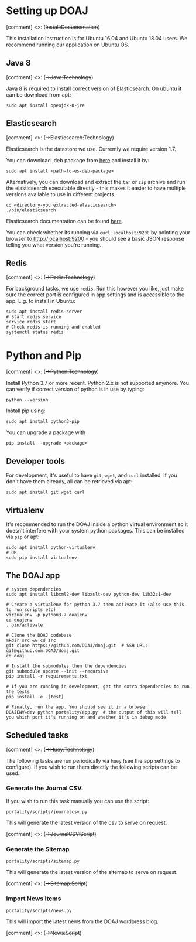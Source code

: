 # Setting up DOAJ

[comment] <>: (~~Install:Documentation~~)

This installation instruction is for Ubuntu 16.04 and Ubuntu 18.04 users. We recommend running our application on Ubuntu OS.

## Java 8

[comment] <>: (~~->Java:Technology~~)

Java 8 is required to install correct version of Elasticsearch. On ubuntu it can be download from apt:

    sudo apt install openjdk-8-jre

## Elasticsearch

[comment] <>: (~~->Elasticsearch:Technology~~)

Elasticsearch is the datastore we use. Currently we require version 1.7.

You can download .deb package from [here](https://www.elastic.co/downloads/past-releases/elasticsearch-1-7-0https://www.elastic.co/downloads/past-releases/elasticsearch-1-7-0) and install it by:

    sudo apt install <path-to-es-deb-package>

Alternatively, you can download and extract the `tar` or `zip` archive and run the elasticsearch executable directly - this makes it easier to have multiple versions available to use in different projects.

    cd <directory-you extracted-elasticsearch>
    ./bin/elasticsearch

Elasticsearch documentation can be found [here](https://www.elastic.co/guide/en/elasticsearch/reference/1.7/setup.html#setup-installation).

You can check whether its running via `curl localhost:9200` by pointing your browser to [http://localhost:9200](http://localhost:9200) - you should see a basic JSON response telling you what version you're running.

## Redis

[comment] <>: (~~->Redis:Technology~~)

For background tasks, we use `redis`. Run this however you like, just make sure the correct port is configured in app settings and is accessible to the app. E.g. to install in Ubuntu:

    sudo apt install redis-server
    # Start redis service
    service redis start
    # Check redis is running and enabled
    systemctl status redis

# Python and Pip

[comment] <>: (~~->Python:Technology~~)

Install Python 3.7 or more recent. Python 2.x is not supported anymore. You can verify if correct version of python is in use by typing:

    python --version

Install pip using:

    sudo apt install python3-pip

You can upgrade a package with

    pip install --upgrade <package>

## Developer tools

For development, it's useful to have `git`, `wget`, and `curl` installed. If you don't have them already, all can be retrieved via apt:

    sudo apt install git wget curl

## virtualenv

It's recommended to run the DOAJ inside a python virtual environment so it doesn't interfere with your system python packages. This can be installed via `pip` or apt:

    sudo apt install python-virtualenv
    # OR
    sudo pip install virtualenv

## The DOAJ app

    # system dependencies
    sudo apt install libxml2-dev libxslt-dev python-dev lib32z1-dev

    # Create a virtualenv for python 3.7 then activate it (also use this to run scripts etc)
    virtualenv -p python3.7 doajenv
    cd doajenv
    . bin/activate

    # Clone the DOAJ codebase
    mkdir src && cd src
    git clone https://github.com/DOAJ/doaj.git  # SSH URL: git@github.com:DOAJ/doaj.git
    cd doaj

    # Install the submodules then the dependencies
    git submodule update --init --recursive
    pip install -r requirements.txt

    # If you are running in development, get the extra dependencies to run the tests
    pip install -e .[test]

    # Finally, run the app. You should see it in a browser
    DOAJENV=dev python portality/app.py  # the output of this will tell you which port it's running on and whether it's in debug mode

## Scheduled tasks

[comment] <>: (~~->Huey:Technology~~)

The following tasks are run periodically via `huey` (see the app settings to configure).  If you wish to run them directly
the following scripts can be used.

### Generate the Journal CSV.

If you wish to run this task manually you can use the script:

    portality/scripts/journalcsv.py

This will generate the latest version of the csv to serve on request.

[comment] <>: (~~->JournalCSV:Script~~)

### Generate the Sitemap

    portality/scripts/sitemap.py

This will generate the latest version of the sitemap to serve on request.

[comment] <>: (~~->Sitemap:Script~~)

### Import News Items

    portality/scripts/news.py

This will import the latest news from the DOAJ wordpress blog.

[comment] <>: (~~->News:Script~~)
